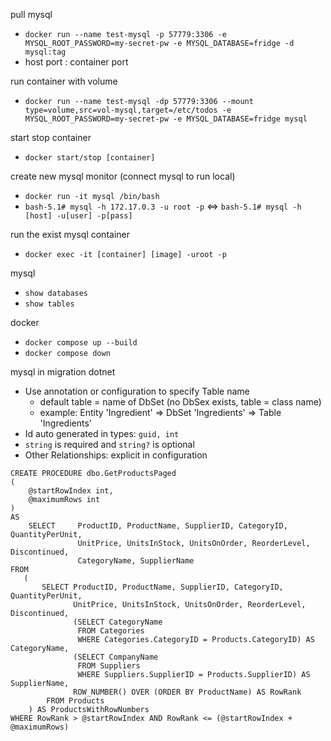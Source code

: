 ﻿pull mysql
- `docker run --name test-mysql -p 57779:3306 -e MYSQL_ROOT_PASSWORD=my-secret-pw -e MYSQL_DATABASE=fridge -d mysql:tag`
- host port : container port

run container with volume
- `docker run --name test-mysql -dp 57779:3306 --mount type=volume,src=vol-mysql,target=/etc/todos -e MYSQL_ROOT_PASSWORD=my-secret-pw -e MYSQL_DATABASE=fridge mysql`

start stop container
- `docker start/stop [container]`

create new mysql monitor (connect mysql to run local)
- `docker run -it mysql /bin/bash`
- `bash-5.1# mysql -h 172.17.0.3 -u root -p` <=> `bash-5.1# mysql -h [host] -u[user] -p[pass]`

run the exist mysql container
- `docker exec -it [container] [image] -uroot -p`

mysql
- `show databases`
- `show tables`

docker
- `docker compose up --build`
- `docker compose down`



mysql in migration dotnet
- Use annotation or configuration to specify Table name 
	- default table = name of DbSet (no DbSex exists, table = class name)
	- example: Entity 'Ingredient' => DbSet 'Ingredients' => Table 'Ingredients'
- Id auto generated in types: `guid, int`
- `string` is required and `string?` is optional
- Other Relationships: explicit in configuration


```
CREATE PROCEDURE dbo.GetProductsPaged
(
    @startRowIndex int,
    @maximumRows int
)
AS
    SELECT     ProductID, ProductName, SupplierID, CategoryID, QuantityPerUnit,
               UnitPrice, UnitsInStock, UnitsOnOrder, ReorderLevel, Discontinued,
               CategoryName, SupplierName
FROM
   (
       SELECT ProductID, ProductName, SupplierID, CategoryID, QuantityPerUnit,
              UnitPrice, UnitsInStock, UnitsOnOrder, ReorderLevel, Discontinued,
              (SELECT CategoryName
               FROM Categories
               WHERE Categories.CategoryID = Products.CategoryID) AS CategoryName,
              (SELECT CompanyName
               FROM Suppliers
               WHERE Suppliers.SupplierID = Products.SupplierID) AS SupplierName,
              ROW_NUMBER() OVER (ORDER BY ProductName) AS RowRank
        FROM Products
    ) AS ProductsWithRowNumbers
WHERE RowRank > @startRowIndex AND RowRank <= (@startRowIndex + @maximumRows)
```